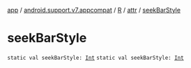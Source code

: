 [app](../../../index.md) / [android.support.v7.appcompat](../../index.md) / [R](../index.md) / [attr](index.md) / [seekBarStyle](.)

# seekBarStyle

`static val seekBarStyle: `[`Int`](https://kotlinlang.org/api/latest/jvm/stdlib/kotlin/-int/index.html)
`static val seekBarStyle: `[`Int`](https://kotlinlang.org/api/latest/jvm/stdlib/kotlin/-int/index.html)